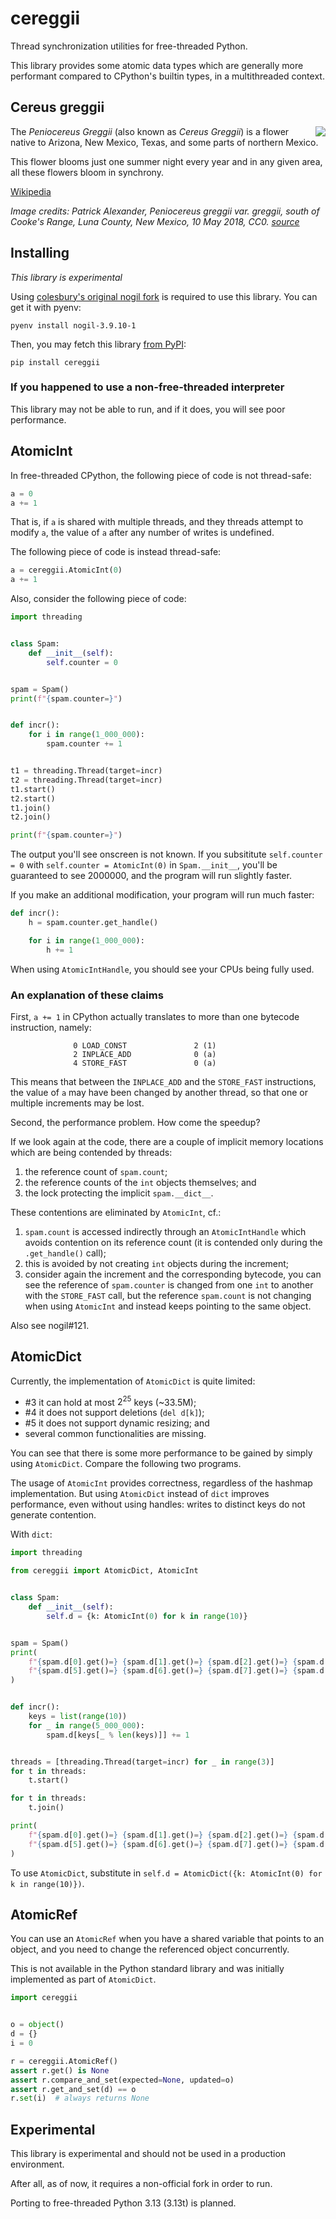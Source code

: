 # cereggii

Thread synchronization utilities for free-threaded Python.

This library provides some atomic data types which are generally more performant compared to CPython's builtin types, in
a multithreaded context.

## Cereus greggii

<img src="./.github/cereggii.jpg" align="right">

The *Peniocereus Greggii* (also known as *Cereus Greggii*) is a flower native to Arizona, New Mexico, Texas, and some
parts of northern Mexico.

This flower blooms just one summer night every year and in any given area, all these flowers bloom in synchrony.

[Wikipedia](https://en.wikipedia.org/wiki/Peniocereus_greggii)

_Image credits: Patrick Alexander, Peniocereus greggii var. greggii, south of Cooke's Range, Luna County, New Mexico, 10
May 2018, CC0. [source](https://www.flickr.com/photos/aspidoscelis/42926986382)_

## Installing

*This library is experimental*

Using [colesbury's original nogil fork](https://github.com/colesbury/nogil?tab=readme-ov-file#installation) is required
to use this library.
You can get it with pyenv:

```shell
pyenv install nogil-3.9.10-1
```

Then, you may fetch this library [from PyPI](https://pypi.org/project/cereggii):

```shell
pip install cereggii
```

### If you happened to use a non-free-threaded interpreter

This library may not be able to run, and if it does, you will see poor performance.

## AtomicInt

In free-threaded CPython, the following piece of code is not thread-safe:

```python
a = 0
a += 1
```

That is, if `a` is shared with multiple threads, and they threads attempt to modify `a`, the value of `a` after any
number of writes is undefined.

The following piece of code is instead thread-safe:

```python
a = cereggii.AtomicInt(0)
a += 1
```

Also, consider the following piece of code:

```python
import threading


class Spam:
    def __init__(self):
        self.counter = 0


spam = Spam()
print(f"{spam.counter=}")


def incr():
    for i in range(1_000_000):
        spam.counter += 1


t1 = threading.Thread(target=incr)
t2 = threading.Thread(target=incr)
t1.start()
t2.start()
t1.join()
t2.join()

print(f"{spam.counter=}")
```

The output you'll see onscreen is not known.
If you subsititute `self.counter = 0` with `self.counter = AtomicInt(0)` in `Spam.__init__`, you'll be guaranteed to see
2000000, and the program will
run slightly faster.

If you make an additional modification, your program will run much faster:

```python
def incr():
    h = spam.counter.get_handle()

    for i in range(1_000_000):
        h += 1
```

When using `AtomicIntHandle`, you should see your CPUs being fully used.

### An explanation of these claims

First, `a += 1` in CPython actually translates to more than one bytecode instruction, namely:

```text
              0 LOAD_CONST               2 (1)
              2 INPLACE_ADD              0 (a)
              4 STORE_FAST               0 (a)
```

This means that between the `INPLACE_ADD` and the `STORE_FAST` instructions, the value of `a` may have been changed by
another thread, so that one or multiple increments may be lost.

Second, the performance problem.
How come the speedup?

If we look again at the code, there are a couple of implicit memory locations which are being contended by threads:

1. the reference count of `spam.count`;
2. the reference counts of the `int` objects themselves; and
3. the lock protecting the implicit `spam.__dict__`.

These contentions are eliminated by `AtomicInt`, cf.:

1. `spam.count` is accessed indirectly through an `AtomicIntHandle` which avoids contention on its reference count (it
   is contended only during the `.get_handle()` call);
2. this is avoided by not creating `int` objects during the increment;
3. consider again the increment and the corresponding bytecode, you can see the reference of `spam.counter` is changed
   from one `int` to another with the `STORE_FAST` call, but the reference `spam.count` is not changing when
   using `AtomicInt` and instead keeps pointing to the same object.

Also see nogil#121.

## AtomicDict

Currently, the implementation of `AtomicDict` is quite limited:

- #3 it can hold at most $2^{25}$ keys (~33.5M);
- #4 it does not support deletions (`del d[k]`);
- #5 it does not support dynamic resizing; and
- several common functionalities are missing.

You can see that there is some more performance to be gained by simply using `AtomicDict`.
Compare the following two programs.

The usage of `AtomicInt` provides correctness, regardless of the hashmap implementation.
But using `AtomicDict` instead of `dict` improves performance, even without using handles: writes to distinct keys do
not generate contention.

With `dict`:

```python
import threading

from cereggii import AtomicDict, AtomicInt


class Spam:
    def __init__(self):
        self.d = {k: AtomicInt(0) for k in range(10)}


spam = Spam()
print(
    f"{spam.d[0].get()=} {spam.d[1].get()=} {spam.d[2].get()=} {spam.d[3].get()=} {spam.d[4].get()=} "
    f"{spam.d[5].get()=} {spam.d[6].get()=} {spam.d[7].get()=} {spam.d[8].get()=} {spam.d[9].get()=} "
)


def incr():
    keys = list(range(10))
    for _ in range(5_000_000):
        spam.d[keys[_ % len(keys)]] += 1


threads = [threading.Thread(target=incr) for _ in range(3)]
for t in threads:
    t.start()

for t in threads:
    t.join()

print(
    f"{spam.d[0].get()=} {spam.d[1].get()=} {spam.d[2].get()=} {spam.d[3].get()=} {spam.d[4].get()=} "
    f"{spam.d[5].get()=} {spam.d[6].get()=} {spam.d[7].get()=} {spam.d[8].get()=} {spam.d[9].get()=} "
)
```

To use `AtomicDict`, substitute in `self.d = AtomicDict({k: AtomicInt(0) for k in range(10)})`.

## AtomicRef

You can use an `AtomicRef` when you have a shared variable that points to an object, and you need to change the
referenced object concurrently.

This is not available in the Python standard library and was initially implemented as part of `AtomicDict`.

```python
import cereggii


o = object()
d = {}
i = 0

r = cereggii.AtomicRef()
assert r.get() is None
assert r.compare_and_set(expected=None, updated=o)
assert r.get_and_set(d) == o
r.set(i)  # always returns None
```

## Experimental

This library is experimental and should not be used in a production environment.

After all, as of now, it requires a non-official fork in order to run.

Porting to free-threaded Python 3.13 (3.13t) is planned.

